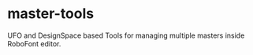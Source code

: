 # master-tools
UFO and DesignSpace based Tools for managing multiple masters inside RoboFont editor.
